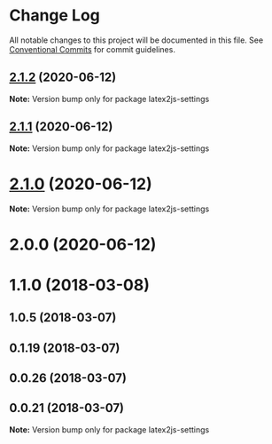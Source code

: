 # Change Log

All notable changes to this project will be documented in this file.
See [Conventional Commits](https://conventionalcommits.org) for commit guidelines.

## [2.1.2](https://github.com/pyramation/latex2js/compare/latex2js-settings@2.1.1...latex2js-settings@2.1.2) (2020-06-12)

**Note:** Version bump only for package latex2js-settings





## [2.1.1](https://github.com/pyramation/latex2js/compare/latex2js-settings@2.1.0...latex2js-settings@2.1.1) (2020-06-12)

**Note:** Version bump only for package latex2js-settings





# [2.1.0](https://github.com/pyramation/LaTeX2JS/compare/latex2js-settings@2.0.0...latex2js-settings@2.1.0) (2020-06-12)

**Note:** Version bump only for package latex2js-settings





# 2.0.0 (2020-06-12)



# 1.1.0 (2018-03-08)



## 1.0.5 (2018-03-07)



## 0.1.19 (2018-03-07)



## 0.0.26 (2018-03-07)



## 0.0.21 (2018-03-07)

**Note:** Version bump only for package latex2js-settings
